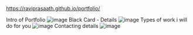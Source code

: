 https://raviprasaath.github.io/portfolio/

Intro of Portfolio
![image](https://user-images.githubusercontent.com/117162868/230067304-905fa5e2-d0d4-492e-af6e-26138e5c0729.png)
Black Card - Details
![image](https://user-images.githubusercontent.com/117162868/230067368-eac852bf-0607-4bc7-898a-adaedfc58305.png)
Types of work i will do for you
![image](https://user-images.githubusercontent.com/117162868/230067410-e14a9711-dfee-46be-bbe5-9be2cdbb1cc1.png)
Contacting details
![image](https://user-images.githubusercontent.com/117162868/230067441-87449c68-fcf2-40e2-a07b-7e5c4c787f00.png)
